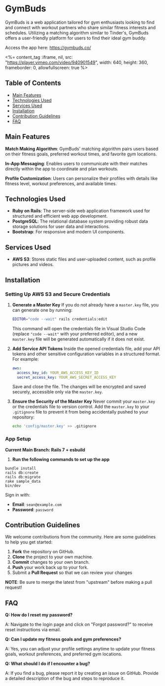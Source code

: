 # GymBuds

GymBuds is a web application tailored for gym enthusiasts looking to find and connect with workout partners who share similar fitness interests and schedules. Utilizing a matching algorithm similar to Tinder's, GymBuds offers a user-friendly platform for users to find their ideal gym buddy.

Access the app here: https://gymbuds.co/

<%= content_tag :iframe, nil, src: "https://player.vimeo.com/video/940901549", width: 640, height: 360, frameborder: 0, allowfullscreen: true %>

## Table of Contents

- [Main Features](#main-features)
- [Technologies Used](#technologies-used)
- [Services Used](#services-used)
- [Installation](#installation)
- [Contribution Guidelines](#contribution-guidelines)
- [FAQ](#faq)

## Main Features

**Match Making Algorithm**: GymBuds' matching algorithm pairs users based on their fitness goals, preferred workout times, and favorite gym locations.

**In-App Messaging**: Enables users to communicate with their matches directly within the app to coordinate and plan workouts.

**Profile Customization**: Users can personalize their profiles with details like fitness level, workout preferences, and available times.

## Technologies Used

- **Ruby on Rails**: The server-side web application framework used for structured and efficient web app development.
- **PostgreSQL**: The relational database system providing robust data storage solutions for user data and interactions.
- **Bootstrap**: For responsive and modern UI components.

## Services Used

- **AWS S3**: Stores static files and user-uploaded content, such as profile pictures and videos.

## Installation

### Setting Up AWS S3 and Secure Credentials

1. **Generate a Master Key**
   If you do not already have a `master.key` file, you can generate one by running:
   ```bash
   EDITOR="code --wait" rails credentials:edit
   ```
   This command will open the credentials file in Visual Studio Code (replace `"code --wait"` with your preferred editor), and a new `master.key` file will be generated automatically if it does not exist.

2. **Add Service API Tokens**
   Inside the opened credentials file, add your API tokens and other sensitive configuration variables in a structured format. For example:
   ```yaml
   aws:
     access_key_id: YOUR_AWS_ACCESS_KEY_ID
     secret_access_key: YOUR_AWS_SECRET_ACCESS_KEY
   ```
   Save and close the file. The changes will be encrypted and saved securely, accessible only via the `master.key`.

3. **Ensure the Security of the Master Key**
   Never commit your `master.key` or the credentials file to version control. Add the `master.key` to your `.gitignore` file to prevent it from being accidentally pushed to your repository:
   ```bash
   echo 'config/master.key' >> .gitignore
   ```

### App Setup

**Current Main Branch: Rails 7 + esbuild**

1.  **Run the following commands to set up the app**
   ```
   bundle install
   rails db:create
   rails db:migrate
   rake sample_data 
   bin/dev
   ```

Sign in with:
- **Email**: `sean@example.com`
- **Password**: `password`

## Contribution Guidelines

We welcome contributions from the community. Here are some guidelines to help you get started:

1. **Fork** the repository on GitHub.
2. **Clone** the project to your own machine.
3. **Commit** changes to your own branch.
4. **Push** your work back up to your fork.
5. Submit a **Pull Request** so that we can review your changes

**NOTE**: Be sure to merge the latest from "upstream" before making a pull request!

## FAQ

**Q: How do I reset my password?**

A: Navigate to the login page and click on "Forgot password?" to receive reset instructions via email.

**Q: Can I update my fitness goals and gym preferences?**

A: Yes, you can adjust your profile settings anytime to update your fitness goals, workout preferences, and preferred gym locations.

**Q: What should I do if I encounter a bug?**

A: If you find a bug, please report it by creating an issue on GitHub. Provide a detailed description of the bug and steps to reproduce it.
